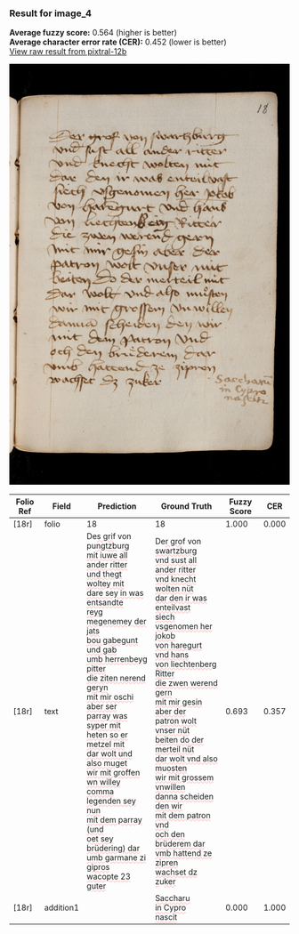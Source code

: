 ### Result for image_4
**Average fuzzy score:** 0.564 (higher is better)<br>**Average character error rate (CER):** 0.452 (lower is better)<br>[View raw result from pixtral-12b](https://github.com/RISE-UNIBAS/humanities_data_benchmark/blob/main/results/2025-10-24/T0297/request_T0297_image_4.json)

<img src="https://github.com/RISE-UNIBAS/humanities_data_benchmark/blob/main/benchmarks/medieval_manuscripts/images/image_4.jpg?raw=true" alt="image_4" width="800px">

<style>
.diff { text-decoration: underline; text-decoration-color: #ffcccc; text-decoration-style: wavy; }
</style>

| Folio Ref | Field | Prediction | Ground Truth | Fuzzy Score | CER |
|-----------|-------|------------|--------------|-------------|-----|
| [18r] | folio | 18 | 18 | 1.000 | 0.000 |
| [18r] | text | De<span class="diff">s gri</span>f von pu<span class="diff">ngtzb</span>u<span class="diff">rg<br> mit iuwe all ander ritter<br> und thegt woltey mit<br> dare sey in was entsandte<br> reyg megenemey der jats<br> bou gabegunt und gab<br> umb herrenbeyg pitter<br> die ziten nerend geryn<br> mit mir oschi aber ser<br> parray was syper mit<br> heten so er metzel mit<br> dar wolt und also muget<br> wir mit groffen wn willey<br> comma legenden sey nun<br> mit dem parray (und<br> oet sey brüdering) dar<br> umb garmane zi gipros<br> wacopte 23 guter</span> | De<span class="diff">r gro</span>f von <span class="diff">swartzburg<br> vnd sust all ander ritter<br> vnd knecht wolten nüt<br> dar den ir was enteilvast<br> siech vsgenomen her jokob<br> von haregurt vnd hans<br> von liechtenberg Ritter<br> die zwen werend gern<br> mit mir gesin aber der<br> </span>p<span class="diff">atron wolt vnser nüt<br> beiten do der merteil nüt<br> dar wolt vnd also m</span>u<span class="diff">osten<br> wir mit grossem vnwillen<br> danna scheiden  den wir<br> mit dem patron vnd<br> och den brüderem dar<br> vmb hattend ze zipren<br> wachset dz z</span>u<span class="diff">ker</span> | 0.693 | 0.357 |
| [18r] | addition1 |  | <span class="diff">Saccharu<br> in Cypro<br> nascit</span> | 0.000 | 1.000 |
